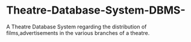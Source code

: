 # Theatre-Database-System-DBMS-
A Theatre Database System regarding the distribution of films,advertisements in the various branches of a theatre.
